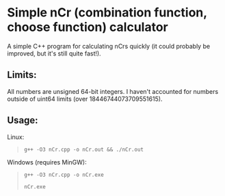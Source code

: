 # Simple nCr (combination function, choose function) calculator

A simple C++ program for calculating nCrs quickly (it could probably be improved, but it's still quite fast!).

## Limits:
All numbers are unsigned 64-bit integers. I haven't accounted for numbers outside of uint64 limits (over 18446744073709551615).

## Usage:
Linux:
> `g++ -O3 nCr.cpp -o nCr.out && ./nCr.out`

Windows (requires MinGW):
> `g++ -O3 nCr.cpp -o nCr.exe`
> 
> `nCr.exe`
